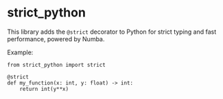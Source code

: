 # strict_python

This library adds the `@strict` decorator to Python for strict typing
and fast performance, powered by Numba.

Example:
```python3
from strict_python import strict

@strict
def my_function(x: int, y: float) -> int:
    return int(y**x)
```